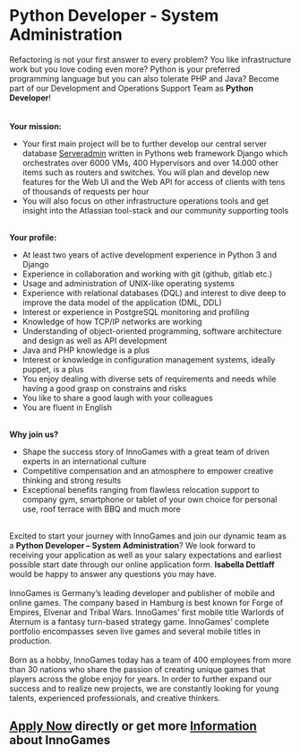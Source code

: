 <h1>Python Developer - System Administration</h1>
<p>Refactoring is not your first answer to every problem? You like infrastructure work but you love coding even more? Python is your preferred programming language but you can also tolerate PHP and Java? Become part of our Development and Operations Support Team as <strong>Python Developer</strong>!<br /><br /><br /><strong>Your mission:</strong>&nbsp;</p><ul><li>Your first main project will be to further develop our central server database <a href="https://github.com/innogames/serveradmin">Serveradmin</a> written in Pythons web framework Django which orchestrates over 6000 VMs, 400 Hypervisors and over 14.000 other items such as routers and switches. You will plan and develop new features for the Web UI and the Web API for access of clients with tens of thousands of requests per hour</li><li>You will also focus on other infrastructure operations tools and get insight into the Atlassian tool-stack and our community supporting tools</li></ul><p><strong><br />Your profile:</strong></p><ul><li>At least two years of active development experience in Python 3 and Django</li><li>Experience in collaboration and working with git (github, gitlab etc.)</li><li>Usage and administration of UNIX-like operating systems</li><li>Experience with relational databases (DQL) and interest to dive deep to improve the data model of the application (DML, DDL)</li><li>Interest or experience in PostgreSQL monitoring and profiling</li><li>Knowledge of how TCP/IP networks are working</li><li>Understanding of object-oriented programming, software architecture and design as well as API development</li><li>Java and PHP knowledge is a plus</li><li>Interest or knowledge in configuration management systems, ideally puppet, is a plus</li><li>You enjoy dealing with diverse sets of requirements and needs while having a good grasp on constrains and risks</li><li>You like to share a good laugh with your colleagues</li><li>You are fluent in English</li></ul><p><strong><br />Why join us?</strong></p><ul><li>Shape the success story of InnoGames with a great team of driven experts in an international culture</li><li>Competitive compensation and an atmosphere to empower creative thinking and strong results</li><li>Exceptional benefits ranging from flawless relocation support to company gym, smartphone or tablet of your own choice for personal use, roof terrace with BBQ and much more</li></ul><p><br />Excited to start your journey with InnoGames and join our dynamic team as a <strong>Python Developer &ndash; System Administration</strong>? We look forward to receiving your application as well as your salary expectations and earliest possible start date through our online application form. <strong>Isabella Dettlaff</strong> would be happy to answer any questions you may have.<br /><br />InnoGames is Germany&rsquo;s leading developer and publisher of mobile and online games. The company based in Hamburg is best known for Forge of Empires, Elvenar and Tribal Wars. InnoGames&rsquo; first mobile title Warlords of Aternum is a fantasy turn-based strategy game. InnoGames&rsquo; complete portfolio encompasses seven live games and several mobile titles in production.<br /><br />Born as a hobby, InnoGames today has a team of 400 employees from more than 30 nations who share the passion of creating unique games that players across the globe enjoy for years. In order to further expand our success and to realize new projects, we are constantly looking for young talents, experienced professionals, and creative thinkers.</p>

<h2><a href="https://jobs.jobvite.com/careers/innogames/job//o7V9afw5/apply?__jvst=Job+Board&__jvsd=github_jobs_repo">Apply Now</a> directly or get more <a href="https://www.innogames.com/career/detail/job/python-developer-system-administration/?s=github_jobs_repo">Information</a> about InnoGames</h2>